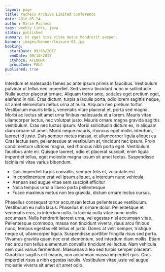 ```yaml
---
layout: page
title: Pacheco Archive Limited Conference
date: 2016-05-24
author: Marie Pacheco
tags: weekly links, java
status: published
summary: Ut eget nisi vitae metus hendrerit semper.
banner: images/banner/leisure-01.jpg
booking:
  startDate: 09/06/2017
  endDate: 09/10/2017
  ctyhocn: ATLNOHX
  groupCode: PALC
published: true
---
```

Interdum et malesuada fames ac ante ipsum primis in faucibus. Vestibulum pulvinar ut tellus nec imperdiet. Sed viverra tincidunt nunc in sollicitudin. Nulla auctor placerat ornare. Aliquam tortor ante, sodales eget pretium eget, eleifend in nisi. Cras dictum, turpis a iaculis porta, odio lorem sagittis neque, sit amet elementum metus urna at nulla. Aliquam nec pretium tortor. Vestibulum mauris tellus, venenatis vitae placerat et, porta sed magna. Morbi ac lectus sit amet urna finibus malesuada et a lorem. Mauris vitae ullamcorper lectus, nec volutpat justo.
Mauris ornare magna gravida sagittis vestibulum. Cras nec luctus ipsum. Morbi sollicitudin dictum ex, in aliquam diam ornare sit amet. Morbi neque mauris, rhoncus eget mollis interdum, laoreet id justo. Duis semper metus massa, et ullamcorper ligula aliquet eu. Cras lectus sem, pellentesque at vestibulum at, tincidunt nec ipsum. Proin condimentum ultrices magna, sed rhoncus nibh porta eget. Vestibulum faucibus ante mi. Quisque laoreet, odio et placerat suscipit, enim ligula imperdiet tellus, eget molestie magna ipsum sit amet lectus. Suspendisse lacinia mi vitae varius bibendum.

* Duis imperdiet turpis convallis, semper felis et, vulputate est
* In condimentum erat vel ipsum aliquet, a interdum nunc vehicula
* Aenean sed augue vitae sem suscipit efficitur
* Nulla tempus urna a libero porta pellentesque
* Fusce maximus metus non leo gravida, dictum ornare lectus cursus.

Phasellus consequat tortor accumsan lectus pellentesque vestibulum. Vestibulum eu nulla lacus. Phasellus et ornare dolor. Pellentesque et venenatis eros, in interdum nulla. In lacinia nulla vitae nunc mollis accumsan. Nulla hendrerit laoreet urna, vel egestas nisl accumsan vitae. Pellentesque commodo, massa non tincidunt viverra, risus arcu finibus nunc, tempus egestas elit tellus et justo. Donec at velit semper, tristique neque ut, ullamcorper ligula. Suspendisse porttitor fringilla risus sed porta. Vivamus gravida quam nec erat elementum, sed interdum diam mollis. Etiam nec arcu non tellus elementum convallis tincidunt vel lectus. Nam vehicula sem quis varius fermentum. Maecenas a leo sed turpis semper placerat. Curabitur sagittis elit mauris, non accumsan massa imperdiet quis. Cras imperdiet risus a nibh egestas iaculis. Vestibulum vitae justo vel augue molestie viverra sit amet sit amet odio.
